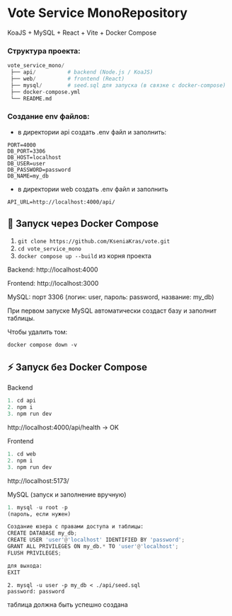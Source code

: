 # Vote Service MonoRepository

KoaJS + MySQL + React + Vite + Docker Compose

### Структура проекта:
```python
vote_service_mono/
 ├── api/          # backend (Node.js / KoaJS)
 ├── web/          # frontend (React)
 ├── mysql/        # seed.sql для запуска (в связке с docker-compose)
 ├── docker-compose.yml
 └── README.md
```

###  Создание env файлов:
 - в директории api создать .env файл и заполнить:

```
PORT=4000
DB_PORT=3306
DB_HOST=localhost
DB_USER=user
DB_PASSWORD=password
DB_NAME=my_db
```

- в директории web создать .env файл и заполнить
```
API_URL=http://localhost:4000/api/
```


## 🚀 Запуск через Docker Compose
1. `git clone https://github.com/KseniaKras/vote.git`
2. `cd vote_service_mono`
3. `docker compose up --build` из корня проекта

Backend: http://localhost:4000

Frontend: http://localhost:3000

MySQL: порт 3306 (логин: user, пароль: password, название: my_db)

При первом запуске MySQL автоматически создаст базу и заполнит таблицы.

Чтобы удалить том:
```
docker compose down -v
```

## ⚡ Запуск без Docker Compose
Backend
```python
1. cd api
2. npm i
3. npm run dev
```
http://localhost:4000/api/health -> OK

Frontend
```python
1. cd web
2. npm i
3. npm run dev
```
http://localhost:5173/

MySQL (запуск и заполнение вручную)
```python
1. mysql -u root -p
(пароль, если нужен)

Создание юзера с правами доступа и таблицы:
CREATE DATABASE my_db;
CREATE USER 'user'@'localhost' IDENTIFIED BY 'password';
GRANT ALL PRIVILEGES ON my_db.* TO 'user'@'localhost';
FLUSH PRIVILEGES;

для выхода: 
EXIT
```

```
2. mysql -u user -p my_db < ./api/seed.sql
password: password
```

таблица должна быть успешно создана
